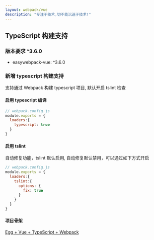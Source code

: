 ```yaml
---
layout: webpack/vue
description: "专注于技术,切不能沉迷于技术!"
---
```



## TypeScript 构建支持

### 版本要求 ^3.6.0

- easywebpack-vue: ^3.6.0

### 新增 typescript 构建支持

支持通过 Webpack 构建 typescript 项目, 默认开启 tslint 检查

#### 启用 typescript 编译

```js
// webpack.config.js
module.exports = {
  loaders:{
    typescript: true
  }
}
```

#### 启用 tslint 

自动修复功能，tslint 默认启用, 自动修复默认禁用，可以通过如下方式开启

```js
// webpack.config.js
module.exports = {
  loaders:{
    tslint:{
      options: {
        fix: true
      }
    }
  }
}
```

#### 项目骨架

[Egg + Vue + TypeScript + Webpack](https://github.com/hubcarl/egg-vue-webpack-boilerplate/tree/typescript)